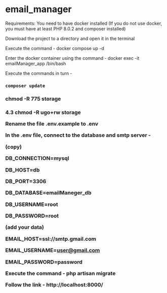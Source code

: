 # email_manager

Requirements: You need to have docker installed (If you do not use docker, you must have at least PHP 8.0.2 and composer installed)

Download the project to a directory and open it in the terminal

Execute the command - docker compose up -d

Enter the docker container using the command - docker exec -it emailManager_app /bin/bash

Execute the commands in turn -

<h3><code>composer update</code><h3>

<h3><cod>chmod -R 775 storage</cod><h3>

4.3 chmod -R ugo+rw storage

Rename the file .env.example to .env

In the .env file, connect to the database and smtp server -

(copy)

DB_CONNECTION=mysql

DB_HOST=db

DB_PORT=3306

DB_DATABASE=emailManeger_db

DB_USERNAME=root

DB_PASSWORD=root

(add your data)

EMAIL_HOST=ssl://smtp.gmail.com

EMAIL_USERNAME=user@gmail.com

EMAIL_PASSWORD=password

Execute the command - php artisan migrate

Follow the link - http://localhost:8000/
